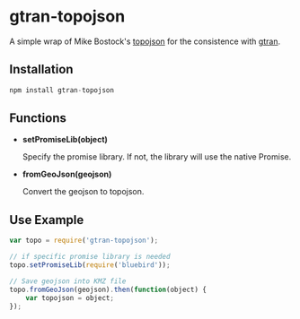 # gtran-topojson

A simple wrap of Mike Bostock's [topojson](https://github.com/mbostock/topojson) for the consistence with [gtran](https://github.com/haoliangyu/gtran).

## Installation

```javascript
npm install gtran-topojson
```

## Functions

* **setPromiseLib(object)**

    Specify the promise library. If not, the library will use the native Promise.

* **fromGeoJson(geojson)**

    Convert the geojson to topojson.

## Use Example

```javascript
var topo = require('gtran-topojson');

// if specific promise library is needed
topo.setPromiseLib(require('bluebird'));

// Save geojson into KMZ file
topo.fromGeoJson(geojson).then(function(object) {
    var topojson = object;
});

```
